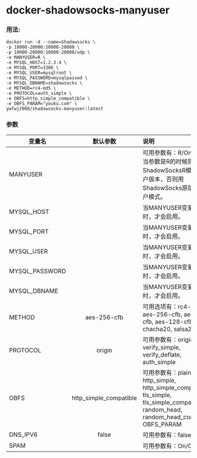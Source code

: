 # docker-shadowsocks-manyuser

### 用法:
    docker run -d --name=Shadowsocks \
    -p 10000-20000:10000-20000 \
    -p 10000-20000:10000-20000/udp \
    -e MANYUSER=R \
    -e MYSQL_HOST=1.2.3.4 \
    -e MYSQL_PORT=3306 \
    -e MYSQL_USER=mysqlroot \
    -e MYSQL_PASSWORD=mysqlpasswd \
    -e MYSQL_DBNAME=shadowsocks \
    -e METHOD=rc4-md5 \
    -e PROTOCOL=auth_simple \
    -e OBFS=http_simple_compatible \
    -e OBFS_PARAM="youku.com" \
    ywfwj2008/shadowsocks-manyuser:latest

### 参数
|变量名      	|默认参数   	|说明   |
| ------------- |:-------------:| :---|
|MANYUSER       |	            |	可用参数有：R/On <br> 当参数是R的时候则使用ShadowSocksR模式的多用户版本，否则用ShadowSocks原版的多用户模式。|
|MYSQL_HOST |	|当MANYUSER变量有参数时，才会启用。|
|MYSQL_PORT	|	|当MANYUSER变量有参数时，才会启用。|
|MYSQL_USER	|   |	当MANYUSER变量有参数时，才会启用。|
|MYSQL_PASSWORD	| |	当MANYUSER变量有参数时，才会启用。|
|MYSQL_DBNAME	| |	当MANYUSER变量有参数时，才会启用。|
|METHOD|	aes-256-cfb|	可用选项有：rc4-md5, aes-256-cfb, aes-192-cfb, aes-128-cfb, chacha20, salsa20|
|PROTOCOL|	origin|	可用参数有：origin, verify_simple, verify_deflate, auth_simple|
|OBFS	|http_simple_compatible|	可用参数有：plain, http_simple, http_simple_compatible, tls_simple, tls_simple_compatible, random_head, random_head_compatible, OBFS_PARAM|
|DNS_IPV6|	false|	可用参数有：false/true|
|SPAM|  | 可用参数有：On/Off|